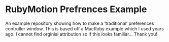 RubyMotion Prefrences Example
============

An example repository showing how to make a ‘traditional’ preferences controller window. This is based off a MacRuby example which I used years ago. I cannot find orginial attribution so if this looks familiar… Thank you!